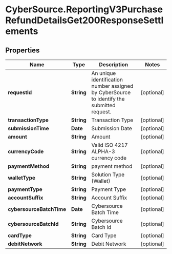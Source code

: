 # CyberSource.ReportingV3PurchaseRefundDetailsGet200ResponseSettlements

## Properties
Name | Type | Description | Notes
------------ | ------------- | ------------- | -------------
**requestId** | **String** | An unique identification number assigned by CyberSource to identify the submitted request. | [optional] 
**transactionType** | **String** | Transaction Type | [optional] 
**submissionTime** | **Date** | Submission Date | [optional] 
**amount** | **String** | Amount | [optional] 
**currencyCode** | **String** | Valid ISO 4217 ALPHA-3 currency code | [optional] 
**paymentMethod** | **String** | payment method | [optional] 
**walletType** | **String** | Solution Type (Wallet) | [optional] 
**paymentType** | **String** | Payment Type | [optional] 
**accountSuffix** | **String** | Account Suffix | [optional] 
**cybersourceBatchTime** | **Date** | Cybersource Batch Time | [optional] 
**cybersourceBatchId** | **String** | Cybersource Batch Id | [optional] 
**cardType** | **String** | Card Type | [optional] 
**debitNetwork** | **String** | Debit Network | [optional] 


